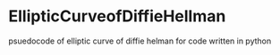 # EllipticCurveofDiffieHellman
psuedocode of elliptic curve of diffie helman for code written  in python
